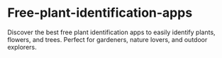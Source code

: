 # Free-plant-identification-apps
Discover the best free plant identification apps to easily identify plants, flowers, and trees. Perfect for gardeners, nature lovers, and outdoor explorers.
